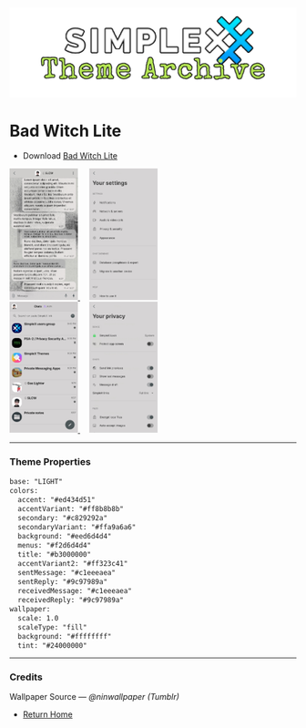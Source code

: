 ![SxC Theme Archive Banner](../resources/SxC_themeBanner.png)

# Bad Witch Lite

* Download [Bad Witch Lite](../themes/SxC_BadWitchLite.theme)

<a href="../screenshots/SxC_BadWitchLite01.jpg" target="_blank">
		<img src="../screenshots/SxC_BadWitchLite01.jpg" width="120">
</a>&nbsp;&nbsp;&nbsp;
<a href="../screenshots/SxC_BadWitchLite02.jpg" target="_blank">
		<img src="../screenshots/SxC_BadWitchLite02.jpg" width="120">
</a>
<br>
<a href="../screenshots/SxC_BadWitchLite03.jpg" target="_blank">
		<img src="../screenshots/SxC_BadWitchLite03.jpg" width="120">
</a>&nbsp;&nbsp;&nbsp;
<a href="../screenshots/SxC_BadWitchLite04.jpg" target="_blank">
		<img src="../screenshots/SxC_BadWitchLite04.jpg" width="120">
</a>

----
### Theme Properties
```
base: "LIGHT"
colors:
  accent: "#ed434d51"
  accentVariant: "#ff8b8b8b"
  secondary: "#c829292a"
  secondaryVariant: "#ffa9a6a6"
  background: "#eed6d4d4"
  menus: "#f2d6d4d4"
  title: "#b3000000"
  accentVariant2: "#ff323c41"
  sentMessage: "#c1eeeaea"
  sentReply: "#9c97989a"
  receivedMessage: "#c1eeeaea"
  receivedReply: "#9c97989a"
wallpaper:
  scale: 1.0
  scaleType: "fill"
  background: "#ffffffff"
  tint: "#24000000"
```
----
### Credits
Wallpaper Source — _@ninwallpaper (Tumblr)_
* [Return Home](../)